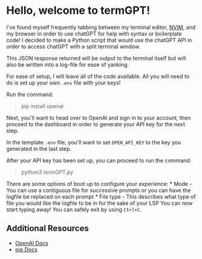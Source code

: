 # Hello, welcome to termGPT!

I've found myself frequently tabbing between my terminal editor, [NVIM](https://github.com/LogPRose/nvim), and my browser in order to use chatGPT for help with syntax or boilerplate code! I decided to make a Python script that would use the chatGPT API in order to access chatGPT with a split terminal window.

This JSON response returned will be output to the terminal itself but will also be written into a log-file for ease of yanking.

For ease of setup, I will leave all of the code available. All you will need to do is set up your own `.env` file with your keys!

Run the command:
   > pip install openai

Next, you'll want to head over to OpenAI and sign in to your account, then proceed to the dashboard in order to generate your API key for the next step.

In the template `.env` file, you'll want to set `OPEN_API_KEY` to the key you generated in the last step.

After your API key has been set up, you can proceed to run the command:
   > python3 termGPT.py

   There are some options of boot up to configure your experience:
    * Mode - You can use a contiguous file for successive prompts or you can have the logfile be replaced on each prompt
    * File type - This describes what type of file you would like the logfile to be in for the sake of your LSP
   You can now start typing away! You can safely exit by using `Ctrl+C`.

## Additional Resources

* [OpenAI Docs](https://platform.openai.com/docs/api-reference/introduction)
* [pip Docs](https://pip.pypa.io/en/stable/)


